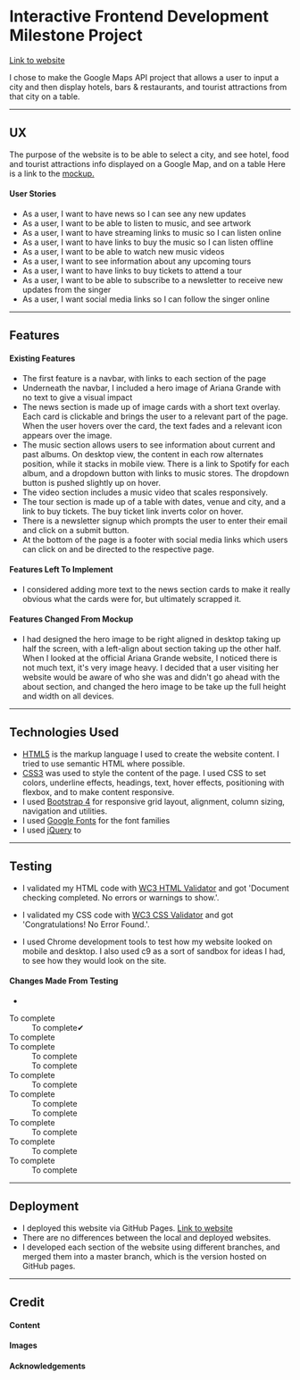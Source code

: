 # Interactive Frontend Development Milestone Project

[Link to website](https://andreasdk.github.io/maps-api/)


I chose to make the Google Maps API project that allows a user to input a city and then display hotels, bars & restaurants, and tourist attractions from that city on a table.

---

## UX

The purpose of the website is to be able to select a city, and see hotel, food and tourist attractions info displayed on a Google Map, and on a table
Here is a link to the [mockup.](***)

#### User Stories
* As a user, I want to have news so I can see any new updates
* As a user, I want to be able to listen to music, and see artwork
* As a user, I want to have streaming links to music so I can listen online
* As a user, I want to have links to buy the music so I can listen offline
* As a user, I want to be able to watch new music videos
* As a user, I want to see information about any upcoming tours
* As a user, I want to have links to buy tickets to attend a tour
* As a user, I want to be able to subscribe to a newsletter to receive new updates from the singer
* As a user, I want social media links so I can follow the singer online

---

## Features

#### Existing Features
* The first feature is a navbar, with links to each section of the page
* Underneath the navbar, I included a hero image of Ariana Grande with no text to give a visual impact
* The news section is made up of image cards with a short text overlay. Each card is clickable and brings the user to a relevant part of the page. When the user hovers over the card, the text fades and a relevant icon appears over the image.
* The music section allows users to see information about current and past albums. On desktop view, the content in each row alternates position, while it stacks in mobile view. There is a link to Spotify for each album, and a dropdown button with links to music stores. The dropdown button is pushed slightly up on hover.
* The video section includes a music video that scales responsively.
* The tour section is made up of a table with dates, venue and city, and a link to buy tickets. The buy ticket link inverts color on hover.
* There is a newsletter signup which prompts the user to enter their email and click on a submit button.
* At the bottom of the page is a footer with social media links which users can click on and be directed to the respective page.

#### Features Left To Implement
* I considered adding more text to the news section cards to make it really obvious what the cards were for, but ultimately scrapped it.

#### Features Changed From Mockup
* I had designed the hero image to be right aligned in desktop taking up half the screen, with a left-align about section taking up the other half. When I looked at the official Ariana Grande website, I noticed there is not much text, it's very image heavy. I decided that a user visiting her website would be aware of who she was and didn't go ahead with the about section, and changed the hero image to be take up the full height and width on all devices.

---

## Technologies Used

* [HTML5](https://developer.mozilla.org/en-US/docs/Web/Guide/HTML/HTML5) is the markup language I used to create the website content.
I tried to use semantic HTML where possible.
* [CSS3](https://developer.mozilla.org/en-US/docs/Web/CSS/CSS3) was used to style the content of the page. I used CSS to set colors, underline effects, headings, text, hover effects, positioning with flexbox, and to make content responsive.
* I used [Bootstrap 4](https://getbootstrap.com/) for responsive grid layout, alignment, column sizing, navigation and utilities.
* I used [Google Fonts](https://fonts.google.com/) for the font families
* I used [jQuery](https://developer.mozilla.org/en-US/docs/Glossary/jQuery) to 

---

## Testing
* I validated my HTML code with [WC3 HTML Validator](https://validator.w3.org) and got 'Document checking completed. No errors or warnings to show.'.
* I validated my CSS code with [WC3 CSS Validator](https://jigsaw.w3.org/css-validator/) and got 'Congratulations! No Error Found.'.

* I used Chrome development tools to test how my website looked on mobile and desktop. I also used c9 as a sort of sandbox for ideas I had, to see how they would look on the site.

#### Changes Made From Testing
* 

<dl>
  <dt>To complete</dt>
  <dd>To complete&#10004;</dd>

  <dt>To complete</dt>
  <dd></dd>

  <dt>To complete</dt>
  <dd>To complete</dd>
  <dd>To complete</dd>

  <dt>To complete</dt>
  <dd>To complete</dd>
 
  <dt>To complete</dt>
  <dd>To complete</dd>
  <dd>To complete</dd>

  <dt>To complete</dt>
  <dd>To complete</dd>

  <dt>To complete</dt>
  <dd>To complete</dd>

  <dt>To complete</dt>
  <dd>To complete</dd>
</dl>


---

## Deployment
* I deployed this website via GitHub Pages. [Link to website](https://andreasdk.github.io/api-map)
* There are no differences between the local and deployed websites.
* I developed each section of the website using different branches, and merged them into a master branch, which is the version hosted on GitHub pages.

---

## Credit

#### Content


#### Images


#### Acknowledgements




